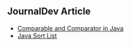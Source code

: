 ## JournalDev Article

* [Comparable and Comparator in Java](https://www.journaldev.com/780/comparable-and-comparator-in-java-example)
* [Java Sort List](https://www.journaldev.com/787/java-sort-list)
